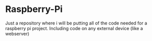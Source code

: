 # Raspberry-Pi
Just a repository where i will be putting all of the code needed for a raspberry pi project. Including code on any external device (like a webserver)

